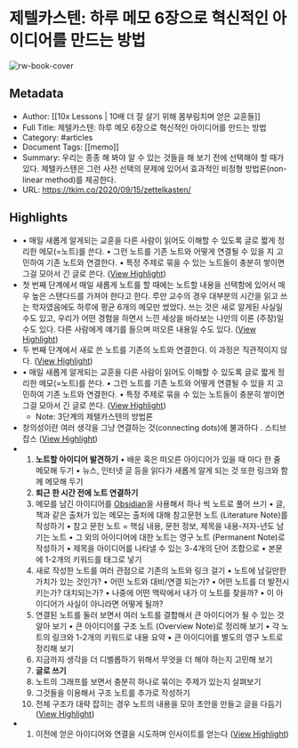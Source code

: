 # 제텔카스텐: 하루 메모 6장으로 혁신적인 아이디어를 만드는 방법

![rw-book-cover](https://readwise-assets.s3.amazonaws.com/static/images/article0.00998d930354.png)

## Metadata
- Author: [[10x Lessons | 10배 더 잘 살기 위해 몸부림치며 얻은 교훈들]]
- Full Title: 제텔카스텐: 하루 메모 6장으로 혁신적인 아이디어를 만드는 방법
- Category: #articles
- Document Tags: [[memo]] 
- Summary: 우리는 종종 해 봐야 알 수 있는 것들을 해 보기 전에 선택해야 할 때가 있다. 제텔카스텐은 그런 사전 선택의 문제에 있어서 효과적인 비정형 방법론(non-linear method)를 제공한다.
- URL: https://tkim.co/2020/09/15/zettelkasten/

## Highlights
- • 매일 새롭게 알게되는 교훈을 다른 사람이 읽어도 이해할 수 있도록 글로 짧게 정리한 메모(=노트)를 쓴다.
  • 그런 노트를 기존 노트와 어떻게 연결될 수 있을 지 고민하여 기존 노트와 연결한다.
  • 특정 주제로 묶을 수 있는 노트들이 충분히 쌓이면 그걸 모아서 긴 글로 쓴다. ([View Highlight](https://read.readwise.io/read/01he1nj28jqzy65ya5bb4v7z3v))
- 첫 번째 단계에서 매일 새롭게 노트를 할 때에는 노트할 내용을 선택함에 있어서 매우 높은 스탠다드를 가져야 한다고 한다. 루만 교수의 경우 대부분의 시간을 읽고 쓰는 학자였음에도 하루에 평균 6개의 메모만 썼었다. 쓰는 것은 새로 알게된 사실일 수도 있고, 우리가 어떤 경험을 하면서 느낀 세상을 바라보는 나만의 이론 (주장)일 수도 있다. 다른 사람에게 얘기를 들으며 떠오른 내용일 수도 있다. ([View Highlight](https://read.readwise.io/read/01he1rf83v8hczeg6fte6ff6dt))
- 두 번째 단계에서 새로 쓴 노트를 기존의 노트와 연결한다. 이 과정은 직관적이지 않다. ([View Highlight](https://read.readwise.io/read/01he1rg1vrgc2yevmbef8hjecn))
- • 매일 새롭게 알게되는 교훈을 다른 사람이 읽어도 이해할 수 있도록 글로 짧게 정리한 메모(=노트)를 쓴다.
  • 그런 노트를 기존 노트와 어떻게 연결될 수 있을 지 고민하여 기존 노트와 연결한다.
  • 특정 주제로 묶을 수 있는 노트들이 충분히 쌓이면 그걸 모아서 긴 글로 쓴다. ([View Highlight](https://read.readwise.io/read/01hdq78cwcnb5xdj8ecd35hv9f))
    - Note: 3단계의 제텔카스텐의 방법론
- 창의성이란 여러 생각을 그냥 연결하는 것(connecting dots)에 불과하다 .
  스티브 잡스 ([View Highlight](https://read.readwise.io/read/01he1y6z90m35ne02hq2pa1jvk))
- 1. **노트할 아이디어 발견하기**
  • 배운 혹은 떠오른 아이디어가 있을 때 마다 한 줄 메모해 두기
  • 뉴스, 인터넷 글 등을 읽다가 새롭게 알게 되는 것 또한 링크와 함께 메모해 두기
  2. **퇴근 한 시간 전에 노트 연결하기**
  1. 메모를 남긴 아이디어를 [Obsidian](https://obsidian.md/)을 사용해서 하나 씩 노트로 풀어 쓰기
  • 글, 책과 같은 출처가 있는 메모는 출처에 대해 참고문헌 노트 (Literature Note)를 작성하기
  • 참고 문헌 노트 = 핵심 내용, 문헌 정보, 제목을 내용-저자-년도 남기는 노트
  • 그 외의 아이디어에 대한 노트는 영구 노트 (Permanent Note)로 작성하기
  • 제목을 아이디어를 나타낼 수 있는 3-4개의 단어 조합으로
  • 본문에 1-2개의 키워드를 태그로 넣기
  2. 새로 작성한 노트를 여러 관점으로 기존의 노트와 링크 걸기
  • 노트에 남길만한 가치가 있는 것인가?
  • 어떤 노트와 대비/연결 되는가?
  • 어떤 노트를 더 발전시키는가? 대치되는가?
  • 나중에 어떤 맥락에서 내가 이 노트를 찾을까?
  • 이 아이디어가 사실이 아니라면 어떻게 될까?
  3. 연결된 노트를 둘러 보면서 여러 노트를 결합해서 큰 아이디어가 될 수 있는 것 알아 보기
  • 큰 아이디어를 구조 노트 (Overview Note)로 정리해 보기
  • 각 노트의 링크와 1-2개의 키워드로 내용 요약
  • 큰 아이디어를 별도의 영구 노트로 정리해 보기
  4. 지금까지 생각을 더 디벨롭하기 위해서 무엇을 더 해야 하는지 고민해 보기
  3. **글로 쓰기**
  1. 노트의 그래프를 보면서 충분히 하나로 묶이는 주제가 있는지 살펴보기
  2. 그것들을 이용해서 구조 노트를 추가로 작성하기
  3. 전체 구조가 대략 잡히는 경우 노트의 내용을 모아 초안을 만들고 글을 다듬기 ([View Highlight](https://read.readwise.io/read/01he1y8y4mx62vg8v8tnbhgwz8))
- 1. 이전에 얻은 아이디어와 연결을 시도하며 인사이트를 얻는다 ([View Highlight](https://read.readwise.io/read/01hdq794h7rceh3pzrfybk80cm))
